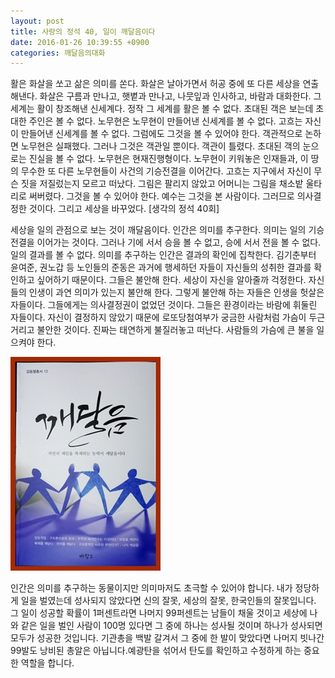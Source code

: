 ```yaml
---
layout: post
title: 사랑의 정석 40, 일이 깨달음이다
date: 2016-01-26 10:39:55 +0900
categories: 깨달음의대화
---
```

활은 화살을 쏘고 삶은 의미를 쏜다. 화살은 날아가면서 허공 중에 또 다른 세상을 연출해낸다. 화살은 구름과 만나고, 햇볕과 만나고, 나뭇잎과 인사하고, 바람과 대화한다. 그 세계는 활이 창조해낸 신세계다. 정작 그 세계를 활은 볼 수 없다. 초대된 객은 보는데 초대한 주인은 볼 수 없다. 노무현은 노무현이 만들어낸 신세계를 볼 수 없다. 고흐는 자신이 만들어낸 신세계를 볼 수 없다. 그럼에도 그것을 볼 수 있어야 한다. 객관적으로 논하면 노무현은 실패했다. 그러나 그것은 객관일 뿐이다. 객관이 틀렸다. 초대된 객의 눈으로는 진실을 볼 수 없다. 노무현은 현재진행형이다. 노무현이 키워놓은 인재들과, 이 땅의 무수한 또 다른 노무현들이 사건의 기승전결을 이어간다. 고흐는 지구에서 자신이 무슨 짓을 저질렀는지 모르고 떠났다. 그림은 팔리지 않았고 어머니는 그림을 채소밭 울타리로 써버렸다. 그것을 볼 수 있어야 한다. 예수는 그것을 본 사람이다. 그러므로 의사결정한 것이다. 그리고 세상을 바꾸었다. [생각의 정석 40회]

  


세상을 일의 관점으로 보는 것이 깨달음이다. 인간은 의미를 추구한다. 의미는 일의 기승전결을 이어가는 것이다. 그러나 기에 서서 승을 볼 수 없고, 승에 서서 전을 볼 수 없다. 일의 결과를 볼 수 없다. 의미를 추구하는 인간은 결과의 확인에 집착한다. 김기춘부터 윤여준, 권노갑 등 노인들의 준동은 과거에 행세하던 자들이 자신들의 성취한 결과를 확인하고 싶어하기 때문이다. 그들은 불안해 한다. 세상이 자신을 알아줄까 걱정한다. 자신들의 인생이 과연 의미가 있는지 불안해 한다. 그렇게 불안해 하는 자들은 인생을 헛살은 자들이다. 그들에게는 의사결정권이 없었던 것이다. 그들은 환경이라는 바람에 휘둘린 자들이다. 자신이 결정하지 않았기 때문에 로또당첨여부가 궁금한 사람처럼 가슴이 두근거리고 불안한 것이다. 진짜는 태연하게 불질러놓고 떠난다. 사람들의 가슴에 큰 불을 일으켜야 한다. 

  



<img src="files/attach/images/198/089/666/aDSC01523.JPG" alt="aDSC01523.JPG" width="240" height="342" />   


  


인간은 의미를 추구하는 동물이지만 의미마저도 초극할 수 있어야 합니다. 내가 정당하게 일을 벌였는데 성사되지 않았다면 신의 잘못, 세상의 잘못, 한국인들의 잘못입니다. 그 일이 성공할 확률이 1퍼센트라면 나머지 99퍼센트는 남들이 채울 것이고 세상에 나와 같은 일을 벌인 사람이 100명 있다면 그 중에 하나는 성사될 것이며 하나가 성사되면 모두가 성공한 것입니다. 기관총을 백발 갈겨서 그 중에 한 발이 맞았다면 나머지 빗나간 99발도 낭비된 총알은 아닙니다.예광탄을 섞어서 탄도를 확인하고 수정하게 하는 중요한 역할을 합니다.